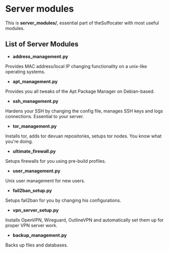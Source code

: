 # Server modules

This is __server_modules/__,
essential part of theSuffocater with most useful modules.

## List of Server Modules 

- __address_management.py__

Provides MAC address/local IP changing functionality on a unix-like operating systems. 

- __apt_management.py__

Provides you all tweaks of the Apt Package Manager on Debian-based.

- __ssh_management.py__

Hardens your SSH by changing the config file, manages SSH keys and logs connections. Essential to your server.

 - __tor_management.py__

Installs tor, adds tor devuan repositories, setups tor nodes. You know what you're doing.

- __ultimate_firewall.py__

Setups firewalls for you using pre-build profiles.

- __user_management.py__

Unix user management for new users.

- __fail2ban_setup.py__

Setups fail2ban for you by changing his configurations.

- __vpn_server_setup.py__

Installs OpenVPN, Wireguard, OutlineVPN and automatically set them up for proper VPN server work.

- __backup_management.py__

Backs up files and databases.
